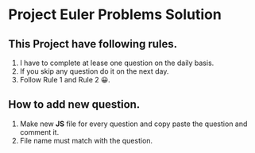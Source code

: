 # Project Euler Problems Solution

## This Project have following rules.

1. I have to complete at lease one question on the daily basis.
2. If you skip any question do it on the next day.
3. Follow Rule 1 and Rule 2 😀.

## How to add new question.

1. Make new **JS** file for every question and copy paste the question and comment it.
2. File name must match with the question.
